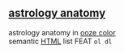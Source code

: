 ## [astrology anatomy](https://p9e.page/anatomy)

astrology anatomy in [ooze color](https://s9a.page/ooze)  
semantic [HTML](index.html) list FEAT `ol dl` 
